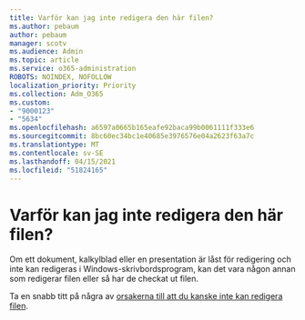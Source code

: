 ```yaml
---
title: Varför kan jag inte redigera den här filen?
ms.author: pebaum
author: pebaum
manager: scotv
ms.audience: Admin
ms.topic: article
ms.service: o365-administration
ROBOTS: NOINDEX, NOFOLLOW
localization_priority: Priority
ms.collection: Adm_O365
ms.custom:
- "9000123"
- "5634"
ms.openlocfilehash: a6597a0665b165eafe92baca99b0061111f333e6
ms.sourcegitcommit: 8bc60ec34bc1e40685e3976576e04a2623f63a7c
ms.translationtype: MT
ms.contentlocale: sv-SE
ms.lasthandoff: 04/15/2021
ms.locfileid: "51824165"
---
```

# <a name="why-cant-i-edit-this-file"></a>Varför kan jag inte redigera den här filen?

Om ett dokument, kalkylblad eller en presentation är låst för redigering och inte kan redigeras i Windows-skrivbordsprogram, kan det vara någon annan som redigerar filen eller så har de checkat ut filen.

Ta en snabb titt på några av [orsakerna till att du kanske inte kan redigera filen](https://support.office.com/article/why-can-t-i-edit-this-file-97315f48-aa5e-49d3-a4ae-a14b73daf87b).
